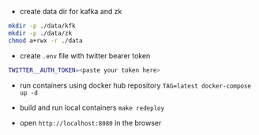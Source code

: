 - create data dir for kafka and zk
```bash
mkdir -p ./data/kfk
mkdir -p ./data/zk
chmod a+rwx -r ./data
```
- create `.env` file with twitter bearer token
```bash
TWITTER__AUTH_TOKEN=<paste your token here>
```

- run containers using docker hub repository
`TAG=latest docker-compose up -d`
  
- build and run local containers
`make redeploy`

- open `http://localhost:8080` in the browser